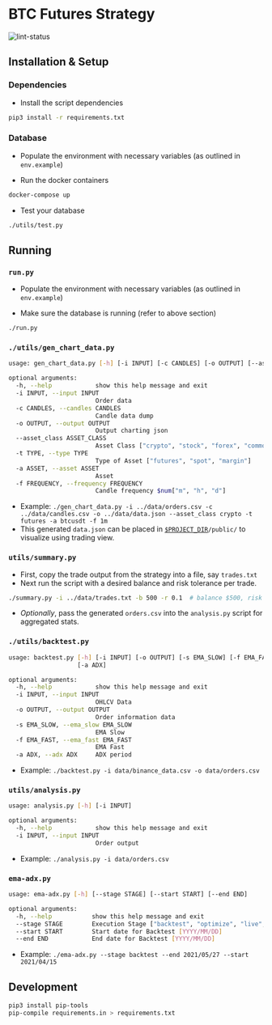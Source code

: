 # BTC Futures Strategy

![lint-status](https://github.com/Synalytica/btc-futures/workflows/Python%20application/badge.svg)

## Installation & Setup

### Dependencies

- Install the script dependencies

```bash
pip3 install -r requirements.txt
```

### Database

- Populate the environment with necessary variables (as outlined in
  `env.example`)

- Run the docker containers

```bash
docker-compose up
```

- Test your database

```bash
./utils/test.py
```

## Running

### `run.py`

- Populate the environment with necessary variables (as outlined in
  `env.example`)

- Make sure the database is running (refer to above section)

```bash
./run.py
```

### `./utils/gen_chart_data.py`

```bash
usage: gen_chart_data.py [-h] [-i INPUT] [-c CANDLES] [-o OUTPUT] [--asset_class ASSET CLASS] [-t TYPE] [-a ASSET] [-f FREQUENCY] 

optional arguments:
  -h, --help            show this help message and exit
  -i INPUT, --input INPUT
                        Order data
  -c CANDLES, --candles CANDLES
                        Candle data dump
  -o OUTPUT, --output OUTPUT
                        Output charting json
  --asset_class ASSET_CLASS
                        Asset Class ["crypto", "stock", "forex", "commodities"]
  -t TYPE, --type TYPE
                        Type of Asset ["futures", "spot", "margin"]
  -a ASSET, --asset ASSET
                        Asset
  -f FREQUENCY, --frequency FREQUENCY
                        Candle frequency $num["m", "h", "d"]
```

- Example: `./gen_chart_data.py -i ../data/orders.csv -c ../data/candles.csv -o ../data/data.json --asset_class crypto -t futures -a btcusdt -f 1m `
- This generated `data.json` can be placed in
  [`$PROJECT_DIR`](https://github.com/Synalytica/visualization-engine)`/public/`
  to visualize using trading view.

### `utils/summary.py`

- First, copy the trade output from the strategy into a file, say `trades.txt`
- Next run the script with a desired balance and risk tolerance per trade.

```bash
./summary.py -i ../data/trades.txt -b 500 -r 0.1  # balance $500, risk 10%
```

- _Optionally_, pass the generated `orders.csv` into the `analysis.py` script for
  aggregated stats.

### `./utils/backtest.py`

```bash
usage: backtest.py [-h] [-i INPUT] [-o OUTPUT] [-s EMA_SLOW] [-f EMA_FAST]
                   [-a ADX]

optional arguments:
  -h, --help            show this help message and exit
  -i INPUT, --input INPUT
                        OHLCV Data
  -o OUTPUT, --output OUTPUT
                        Order information data
  -s EMA_SLOW, --ema_slow EMA_SLOW
                        EMA Slow
  -f EMA_FAST, --ema_fast EMA_FAST
                        EMA Fast
  -a ADX, --adx ADX     ADX period
```

- Example: `./backtest.py -i data/binance_data.csv -o data/orders.csv`

### `utils/analysis.py`

```bash
usage: analysis.py [-h] [-i INPUT]

optional arguments:
  -h, --help            show this help message and exit
  -i INPUT, --input INPUT
                        Order output
```

- Example: `./analysis.py -i data/orders.csv`

### `ema-adx.py`

```bash
usage: ema-adx.py [-h] [--stage STAGE] [--start START] [--end END]

optional arguments:
  -h, --help           show this help message and exit
  --stage STAGE        Execution Stage ["backtest", "optimize", "live", "paper", "archive", "liquidate"]
  --start START        Start date for Backtest [YYYY/MM/DD]
  --end END            End date for Backtest [YYYY/MM/DD]
```

- Example: `./ema-adx.py --stage backtest --end 2021/05/27 --start 2021/04/15`

## Development

```bash
pip3 install pip-tools
pip-compile requirements.in > requirements.txt
```
